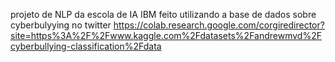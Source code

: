 projeto de NLP da escola de IA IBM feito utilizando a base de dados sobre cyberbulyying no twitter https://colab.research.google.com/corgiredirector?site=https%3A%2F%2Fwww.kaggle.com%2Fdatasets%2Fandrewmvd%2Fcyberbullying-classification%2Fdata
